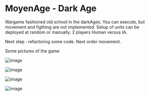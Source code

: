 # MoyenAge - Dark Age
Wargame fashioned old school in the darkAges. You can execute, but movement and figthing are 
not implemented.  Setup of units can be deployed at random or manually. 2 players Human versus
IA.

Next step : refactoring some code. Next order movement.


Some pictures of the game

![image](https://github.com/user-attachments/assets/eb0720bd-ea9f-4f2b-bcdb-2b55e2c8e319)


![image](https://github.com/user-attachments/assets/35dd166d-94e3-44fe-8765-ea6d8f3866b9)

![image](https://github.com/user-attachments/assets/042582eb-4936-4f64-8de0-85fa4fdbd475)

![image](https://github.com/user-attachments/assets/468fbfa0-d2c4-434c-88a2-988c4f948a37)





